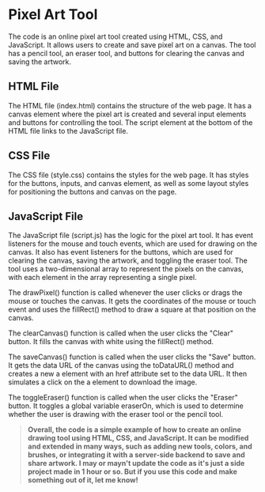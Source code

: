 # Pixel Art Tool

 The code is an online pixel art tool created using HTML, CSS, and JavaScript. It allows users to create and save pixel art on a canvas. The tool has a pencil tool, an eraser tool, and buttons for clearing the canvas and saving the artwork.

## HTML File
The HTML file (index.html) contains the structure of the web page. It has a canvas element where the pixel art is created and several input elements and buttons for controlling the tool. The script element at the bottom of the HTML file links to the JavaScript file.

## CSS File
The CSS file (style.css) contains the styles for the web page. It has styles for the buttons, inputs, and canvas element, as well as some layout styles for positioning the buttons and canvas on the page.

## JavaScript File
The JavaScript file (script.js) has the logic for the pixel art tool. It has event listeners for the mouse and touch events, which are used for drawing on the canvas. It also has event listeners for the buttons, which are used for clearing the canvas, saving the artwork, and toggling the eraser tool. The tool uses a two-dimensional array to represent the pixels on the canvas, with each element in the array representing a single pixel.

The drawPixel() function is called whenever the user clicks or drags the mouse or touches the canvas. It gets the coordinates of the mouse or touch event and uses the fillRect() method to draw a square at that position on the canvas.

The clearCanvas() function is called when the user clicks the "Clear" button. It fills the canvas with white using the fillRect() method.

The saveCanvas() function is called when the user clicks the "Save" button. It gets the data URL of the canvas using the toDataURL() method and creates a new a element with an href attribute set to the data URL. It then simulates a click on the a element to download the image.

The toggleEraser() function is called when the user clicks the "Eraser" button. It toggles a global variable eraserOn, which is used to determine whether the user is drawing with the eraser tool or the pencil tool.

 > **Overall, the code is a simple example of how to create an online drawing tool using HTML, CSS, and JavaScript. It can be modified and extended in many ways, such as adding new tools, colors, and brushes, or integrating it with a server-side backend to save and share artwork. I may or mayn't update the code as it's just a side project made in 1 hour or so. But if you use this code and make something out of it, let me know!**

